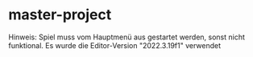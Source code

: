 # master-project
 
Hinweis: Spiel muss vom Hauptmenü aus gestartet werden, sonst nicht funktional.
Es wurde die Editor-Version "2022.3.19f1" verwendet
